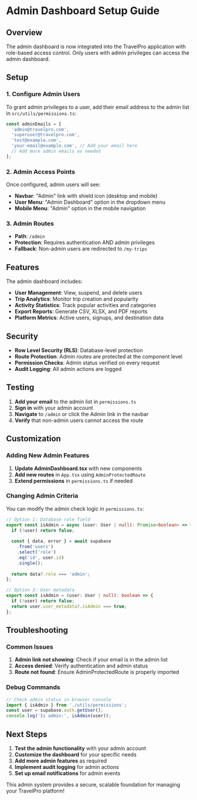 # Admin Dashboard Setup Guide

## Overview

The admin dashboard is now integrated into the TravelPro application with role-based access control. Only users with admin privileges can access the admin dashboard.

## Setup

### 1. Configure Admin Users

To grant admin privileges to a user, add their email address to the admin list in `src/utils/permissions.ts`:

```typescript
const adminEmails = [
  'admin@travelpro.com',
  'superuser@travelpro.com',
  'test@example.com',
  'your-email@example.com', // Add your email here
  // Add more admin emails as needed
];
```

### 2. Admin Access Points

Once configured, admin users will see:

- **Navbar**: "Admin" link with shield icon (desktop and mobile)
- **User Menu**: "Admin Dashboard" option in the dropdown menu
- **Mobile Menu**: "Admin" option in the mobile navigation

### 3. Admin Routes

- **Path**: `/admin`
- **Protection**: Requires authentication AND admin privileges
- **Fallback**: Non-admin users are redirected to `/my-trips`

## Features

The admin dashboard includes:

- **User Management**: View, suspend, and delete users
- **Trip Analytics**: Monitor trip creation and popularity
- **Activity Statistics**: Track popular activities and categories
- **Export Reports**: Generate CSV, XLSX, and PDF reports
- **Platform Metrics**: Active users, signups, and destination data

## Security

- **Row Level Security (RLS)**: Database-level protection
- **Route Protection**: Admin routes are protected at the component level
- **Permission Checks**: Admin status verified on every request
- **Audit Logging**: All admin actions are logged

## Testing

1. **Add your email** to the admin list in `permissions.ts`
2. **Sign in** with your admin account
3. **Navigate** to `/admin` or click the Admin link in the navbar
4. **Verify** that non-admin users cannot access the route

## Customization

### Adding New Admin Features

1. **Update AdminDashboard.tsx** with new components
2. **Add new routes** in `App.tsx` using `AdminProtectedRoute`
3. **Extend permissions** in `permissions.ts` if needed

### Changing Admin Criteria

You can modify the admin check logic in `permissions.ts`:

```typescript
// Option 1: Database role field
export const isAdmin = async (user: User | null): Promise<boolean> => {
  if (!user) return false;
  
  const { data, error } = await supabase
    .from('users')
    .select('role')
    .eq('id', user.id)
    .single();
    
  return data?.role === 'admin';
};

// Option 3: User metadata
export const isAdmin = (user: User | null): boolean => {
  if (!user) return false;
  return user.user_metadata?.isAdmin === true;
};
```

## Troubleshooting

### Common Issues

1. **Admin link not showing**: Check if your email is in the admin list
2. **Access denied**: Verify authentication and admin status
3. **Route not found**: Ensure AdminProtectedRoute is properly imported

### Debug Commands

```typescript
// Check admin status in browser console
import { isAdmin } from './utils/permissions';
const user = supabase.auth.getUser();
console.log('Is admin:', isAdmin(user));
```

## Next Steps

1. **Test the admin functionality** with your admin account
2. **Customize the dashboard** for your specific needs
3. **Add more admin features** as required
4. **Implement audit logging** for admin actions
5. **Set up email notifications** for admin events

This admin system provides a secure, scalable foundation for managing your TravelPro platform!
